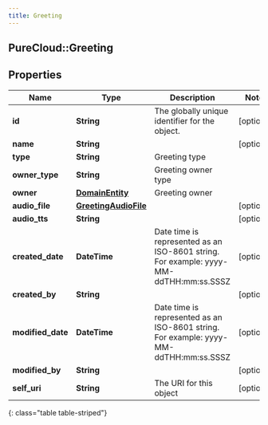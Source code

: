 ```yaml
---
title: Greeting
---
```

## PureCloud::Greeting

## Properties

|Name | Type | Description | Notes|
|------------ | ------------- | ------------- | -------------|
| **id** | **String** | The globally unique identifier for the object. | [optional] |
| **name** | **String** |  | [optional] |
| **type** | **String** | Greeting type | |
| **owner_type** | **String** | Greeting owner type | |
| **owner** | [**DomainEntity**](DomainEntity.html) | Greeting owner | |
| **audio_file** | [**GreetingAudioFile**](GreetingAudioFile.html) |  | [optional] |
| **audio_tts** | **String** |  | [optional] |
| **created_date** | **DateTime** | Date time is represented as an ISO-8601 string. For example: yyyy-MM-ddTHH:mm:ss.SSSZ | [optional] |
| **created_by** | **String** |  | [optional] |
| **modified_date** | **DateTime** | Date time is represented as an ISO-8601 string. For example: yyyy-MM-ddTHH:mm:ss.SSSZ | [optional] |
| **modified_by** | **String** |  | [optional] |
| **self_uri** | **String** | The URI for this object | [optional] |
{: class="table table-striped"}


